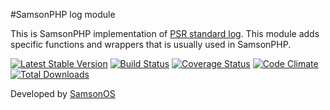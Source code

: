 #SamsonPHP log module

This is SamsonPHP implementation of [PSR standard log](https://github.com/php-fig/log). This module adds specific functions and wrappers
that is usually used in SamsonPHP.

[![Latest Stable Version](https://poser.pugx.org/samsonos/php_log/v/stable.svg)](https://packagist.org/packages/samsonos/php_log) 
[![Build Status](https://travis-ci.org/samsonos/php_log.png)](https://travis-ci.org/samsonos/php_log) 
[![Coverage Status](https://coveralls.io/repos/samsonos/php_log/badge.png)](https://coveralls.io/r/samsonos/php_log) 
[![Code Climate](https://codeclimate.com/github/samsonos/php_log/badges/gpa.svg)](https://codeclimate.com/github/samsonos/php_log) 
[![Total Downloads](https://poser.pugx.org/samsonos/php_log/downloads.svg)](https://packagist.org/packages/samsonos/php_log)

Developed by [SamsonOS](http://samsonos.com/)
